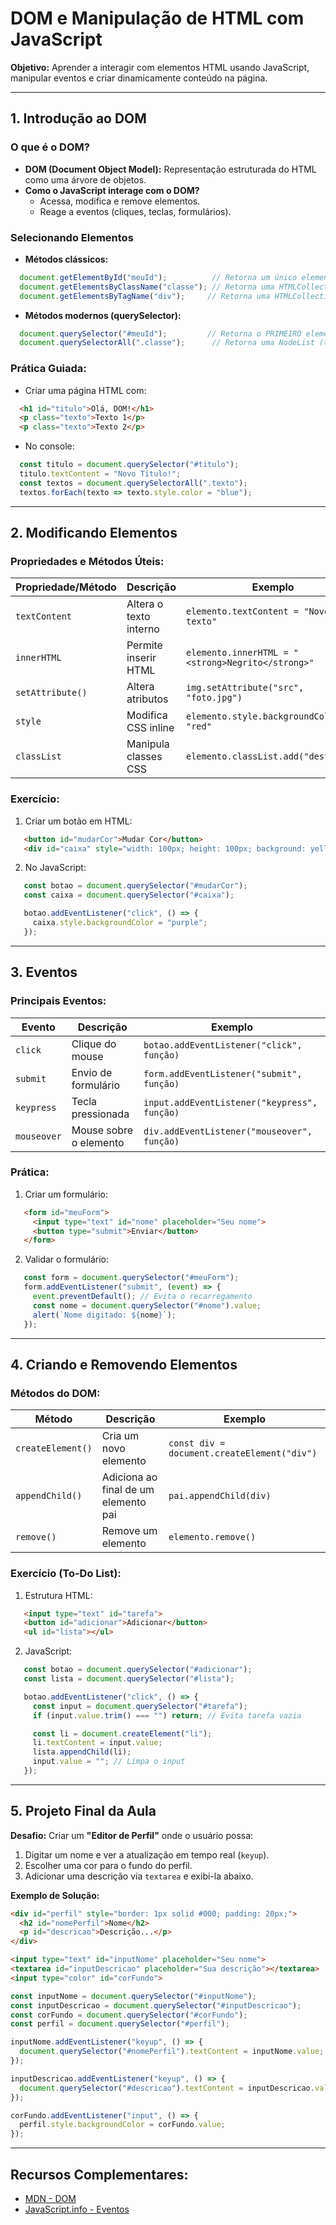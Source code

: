 # **DOM e Manipulação de HTML com JavaScript**  

**Objetivo:** Aprender a interagir com elementos HTML usando JavaScript, manipular eventos e criar dinamicamente conteúdo na página.  

---

## **1. Introdução ao DOM**  

### **O que é o DOM?**  

- **DOM (Document Object Model):** Representação estruturada do HTML como uma árvore de objetos.  
- **Como o JavaScript interage com o DOM?**  
  - Acessa, modifica e remove elementos.  
  - Reage a eventos (cliques, teclas, formulários).  

### **Selecionando Elementos**  

- **Métodos clássicos:**  
```javascript
  document.getElementById("meuId");          // Retorna um único elemento
  document.getElementsByClassName("classe"); // Retorna uma HTMLCollection
  document.getElementsByTagName("div");     // Retorna uma HTMLCollection
```  
- **Métodos modernos (querySelector):**  

```javascript
  document.querySelector("#meuId");         // Retorna o PRIMEIRO elemento que corresponde
  document.querySelectorAll(".classe");      // Retorna uma NodeList (todos os elementos)
```  

### **Prática Guiada:**  

- Criar uma página HTML com:  

```html
  <h1 id="titulo">Olá, DOM!</h1>
  <p class="texto">Texto 1</p>
  <p class="texto">Texto 2</p>
```  

- No console:  

```javascript
  const titulo = document.querySelector("#titulo");
  titulo.textContent = "Novo Título!";
  const textos = document.querySelectorAll(".texto");
  textos.forEach(texto => texto.style.color = "blue");
```  

---

## **2. Modificando Elementos**  

### **Propriedades e Métodos Úteis:**  

| Propriedade/Método | Descrição | Exemplo |
|-------------------|----------|---------|
| `textContent` | Altera o texto interno | `elemento.textContent = "Novo texto"` |
| `innerHTML` | Permite inserir HTML | `elemento.innerHTML = "<strong>Negrito</strong>"` |
| `setAttribute()` | Altera atributos | `img.setAttribute("src", "foto.jpg")` |
| `style` | Modifica CSS inline | `elemento.style.backgroundColor = "red"` |
| `classList` | Manipula classes CSS | `elemento.classList.add("destaque")` |

### **Exercício:**  

1. Criar um botão em HTML:  

```html
   <button id="mudarCor">Mudar Cor</button>
   <div id="caixa" style="width: 100px; height: 100px; background: yellow;"></div>
```  

2. No JavaScript:  

```javascript
   const botao = document.querySelector("#mudarCor");
   const caixa = document.querySelector("#caixa");

   botao.addEventListener("click", () => {
     caixa.style.backgroundColor = "purple";
   });
```  

---

## **3. Eventos**  

### **Principais Eventos:**  

| Evento | Descrição | Exemplo |
|--------|-----------|---------|
| `click` | Clique do mouse | `botao.addEventListener("click", função)` |
| `submit` | Envio de formulário | `form.addEventListener("submit", função)` |
| `keypress` | Tecla pressionada | `input.addEventListener("keypress", função)` |
| `mouseover` | Mouse sobre o elemento | `div.addEventListener("mouseover", função)` |

### **Prática:**  

1. Criar um formulário:  

```html
   <form id="meuForm">
     <input type="text" id="nome" placeholder="Seu nome">
     <button type="submit">Enviar</button>
   </form>
```  

2. Validar o formulário:  
```javascript
   const form = document.querySelector("#meuForm");
   form.addEventListener("submit", (event) => {
     event.preventDefault(); // Evita o recarregamento
     const nome = document.querySelector("#nome").value;
     alert(`Nome digitado: ${nome}`);
   });
```  

---

## **4. Criando e Removendo Elementos**  

### **Métodos do DOM:**  

| Método | Descrição | Exemplo |
|--------|-----------|---------|
| `createElement()` | Cria um novo elemento | `const div = document.createElement("div")` |
| `appendChild()` | Adiciona ao final de um elemento pai | `pai.appendChild(div)` |
| `remove()` | Remove um elemento | `elemento.remove()` |

### **Exercício (To-Do List):**  

1. Estrutura HTML:  
```html
   <input type="text" id="tarefa">
   <button id="adicionar">Adicionar</button>
   <ul id="lista"></ul>
```  

2. JavaScript:  
```javascript
   const botao = document.querySelector("#adicionar");
   const lista = document.querySelector("#lista");

   botao.addEventListener("click", () => {
     const input = document.querySelector("#tarefa");
     if (input.value.trim() === "") return; // Evita tarefa vazia

     const li = document.createElement("li");
     li.textContent = input.value;
     lista.appendChild(li);
     input.value = ""; // Limpa o input
   });
```  

---

## **5. Projeto Final da Aula**  

**Desafio:** Criar um **"Editor de Perfil"** onde o usuário possa:  

1. Digitar um nome e ver a atualização em tempo real (`keyup`).  
2. Escolher uma cor para o fundo do perfil.  
3. Adicionar uma descrição via `textarea` e exibi-la abaixo.  

**Exemplo de Solução:**  

```html
<div id="perfil" style="border: 1px solid #000; padding: 20px;">
  <h2 id="nomePerfil">Nome</h2>
  <p id="descricao">Descrição...</p>
</div>

<input type="text" id="inputNome" placeholder="Seu nome">
<textarea id="inputDescricao" placeholder="Sua descrição"></textarea>
<input type="color" id="corFundo">
```  

```javascript
const inputNome = document.querySelector("#inputNome");
const inputDescricao = document.querySelector("#inputDescricao");
const corFundo = document.querySelector("#corFundo");
const perfil = document.querySelector("#perfil");

inputNome.addEventListener("keyup", () => {
  document.querySelector("#nomePerfil").textContent = inputNome.value;
});

inputDescricao.addEventListener("keyup", () => {
  document.querySelector("#descricao").textContent = inputDescricao.value;
});

corFundo.addEventListener("input", () => {
  perfil.style.backgroundColor = corFundo.value;
});
```  

---

## **Recursos Complementares:**  

- [MDN - DOM](https://developer.mozilla.org/pt-BR/docs/Web/API/Document_Object_Model)  
- [JavaScript.info - Eventos](https://javascript.info/events)  
